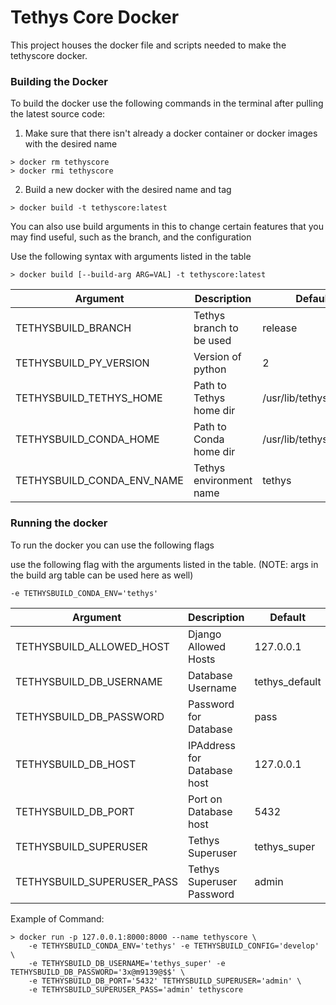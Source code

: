 # Tethys Core Docker

This project houses the docker file and scripts needed to make the tethyscore 
docker.

### Building the Docker
To build the docker use the following commands in the terminal after
pulling the latest source code:

1. Make sure that there isn't already a docker container or docker
images with the desired name
```
> docker rm tethyscore
> docker rmi tethyscore
```

2. Build a new docker with the desired name and tag
```
> docker build -t tethyscore:latest
```
You can also use build arguments in this to change certain features
that you may find useful, such as the branch, and the configuration

Use the following syntax with arguments listed in the table

```
> docker build [--build-arg ARG=VAL] -t tethyscore:latest
```

| Argument                 | Description               | Default                |
|--------------------------|---------------------------|------------------------|
|TETHYSBUILD_BRANCH        | Tethys branch to be used  | release                |
|TETHYSBUILD_PY_VERSION    | Version of python         | 2                      |
|TETHYSBUILD_TETHYS_HOME   | Path to Tethys home dir   | /usr/lib/tethys        |
|TETHYSBUILD_CONDA_HOME    | Path to Conda home dir    | /usr/lib/tethys/conda/ |
|TETHYSBUILD_CONDA_ENV_NAME| Tethys environment name   | tethys                 |

### Running the docker
To run the docker you can use the following flags

use the following flag with the arguments listed in the table. (NOTE:
args in the build arg table can be used here as well)

```
-e TETHYSBUILD_CONDA_ENV='tethys'
```

| Argument                 | Description                | Default       |
|--------------------------|----------------------------|---------------|
|TETHYSBUILD_ALLOWED_HOST  | Django Allowed Hosts       | 127.0.0.1     |
|TETHYSBUILD_DB_USERNAME   | Database Username          | tethys_default|
|TETHYSBUILD_DB_PASSWORD   | Password for Database      | pass          |
|TETHYSBUILD_DB_HOST       | IPAddress for Database host| 127.0.0.1     |
|TETHYSBUILD_DB_PORT       | Port on Database host      | 5432          |
|TETHYSBUILD_SUPERUSER     | Tethys Superuser           | tethys_super  |
|TETHYSBUILD_SUPERUSER_PASS| Tethys Superuser Password  | admin         |

Example of Command:
```
> docker run -p 127.0.0.1:8000:8000 --name tethyscore \
    -e TETHYSBUILD_CONDA_ENV='tethys' -e TETHYSBUILD_CONFIG='develop' \
    -e TETHYSBUILD_DB_USERNAME='tethys_super' -e TETHYSBUILD_DB_PASSWORD='3x@m9139@$$' \
    -e TETHYSBUILD_DB_PORT='5432' TETHYSBUILD_SUPERUSER='admin' \
    -e TETHYSBUILD_SUPERUSER_PASS='admin' tethyscore
```
